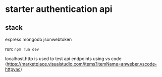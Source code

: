 # starter authentication api

## stack

express
mongodb
jsonwebtoken

run: `npm run dev`

localhost.http is used to test api endpoints using vs code (https://marketplace.visualstudio.com/items?itemName=anweber.vscode-httpyac)
